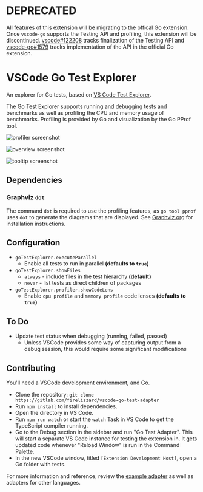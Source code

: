 # **DEPRECATED**

All features of this extension will be migrating to the offical Go extension.
Once `vscode-go` supports the Testing API and profiling, this extension will be
discontinued. [vscode#122208](https://github.com/microsoft/vscode/issues/122208)
tracks finalization of the Testing API and
[vscode-go#1579](https://github.com/golang/vscode-go/issues/1579) tracks
implementation of the API in the official Go extension.

# VSCode Go Test Explorer

An explorer for Go tests, based on [VS Code Test
Explorer](https://marketplace.visualstudio.com/items?itemName=hbenl.vscode-test-explorer).

The Go Test Explorer supports running and debugging tests and benchmarks as well
as profiling the CPU and memory usage of benchmarks. Profiling is provided by Go
and visualization by the Go PProf tool.

![profiler screenshot](https://gitlab.com/firelizzard/vscode-go-test-adapter/-/raw/5fe67440e8dfa2be14a840e084df165d59eb3c4e/img/profiler.png)

![overview screenshot](https://gitlab.com/firelizzard/vscode-go-test-adapter/-/raw/5fe67440e8dfa2be14a840e084df165d59eb3c4e/img/overview.png)

![tooltip screenshot](https://gitlab.com/firelizzard/vscode-go-test-adapter/-/raw/5fe67440e8dfa2be14a840e084df165d59eb3c4e/img/tooltip.png)

## Dependencies

### Graphviz `dot`

The command `dot` is required to use the profiling features, as `go tool pprof` uses `dot`
to generate the diagrams that are displayed. See
[Graphviz.org](https://graphviz.org/download/) for installation instructions.

## Configuration

+ `goTestExplorer.executeParallel`
  - Enable all tests to run in parallel **(defaults to `true`)**
+ `goTestExplorer.showFiles`
  - `always` - include files in the test hierarchy **(default)**
  - `never` - list tests as direct children of packages
+ `goTestExplorer.profiler.showCodeLens`
  - Enable `cpu profile` and `memory profile` code lenses **(defaults to `true`)**

## To Do

- Update test status when debugging (running, failed, passed)
  + Unless VSCode provides some way of capturing output from a debug session,
    this would require some significant modifications

## Contributing

You'll need a VSCode development environment, and Go.

- Clone the repository: `git clone https://gitlab.com/firelizzard/vscode-go-test-adapter`
- Run `npm install` to install dependencies.
- Open the directory in VS Code.
- Run `npm run watch` or start the `watch` Task in VS Code to get the TypeScript compiler running.
- Go to the Debug section in the sidebar and run "Go Test Adapter". This will
  start a separate VS Code instance for testing the extension in. It gets
  updated code whenever "Reload Window" is run in the Command Palette.
- In the new VSCode window, titled `[Extension Development Host]`, open a Go folder with tests.

For more information and reference, review the [example
adapter](https://github.com/hbenl/vscode-example-test-adapter) as well as
adapters for other languages.
